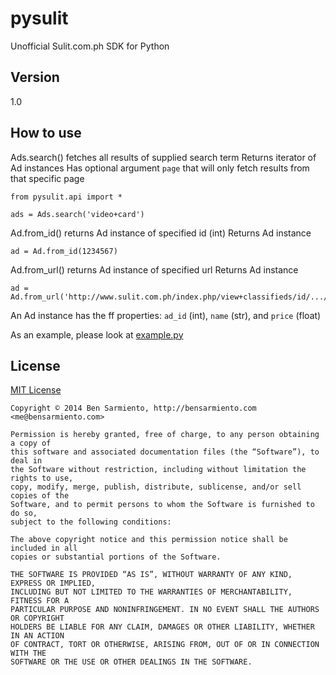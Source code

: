 # pysulit

Unofficial Sulit.com.ph SDK for Python

## Version

1.0

## How to use

Ads.search() fetches all results of supplied search term
Returns iterator of Ad instances
Has optional argument `page` that will only fetch results from that specific page
```
from pysulit.api import *

ads = Ads.search('video+card')
```

Ad.from_id() returns Ad instance of specified id (int)
Returns Ad instance

```
ad = Ad.from_id(1234567)
```

Ad.from_url() returns Ad instance of specified url
Returns Ad instance

```
ad = Ad.from_url('http://www.sulit.com.ph/index.php/view+classifieds/id/.../...')
```

An Ad instance has the ff properties: `ad_id` (int), `name` (str), and `price` (float)

As an example, please look at [example.py](https://github.com/yowmamasita/pysulit/blob/master/example.py)

## License

[MIT License](http://bensarmiento.mit-license.org/)

```
Copyright © 2014 Ben Sarmiento, http://bensarmiento.com <me@bensarmiento.com>

Permission is hereby granted, free of charge, to any person obtaining a copy of
this software and associated documentation files (the “Software”), to deal in
the Software without restriction, including without limitation the rights to use,
copy, modify, merge, publish, distribute, sublicense, and/or sell copies of the
Software, and to permit persons to whom the Software is furnished to do so,
subject to the following conditions:

The above copyright notice and this permission notice shall be included in all
copies or substantial portions of the Software.

THE SOFTWARE IS PROVIDED “AS IS”, WITHOUT WARRANTY OF ANY KIND, EXPRESS OR IMPLIED,
INCLUDING BUT NOT LIMITED TO THE WARRANTIES OF MERCHANTABILITY, FITNESS FOR A
PARTICULAR PURPOSE AND NONINFRINGEMENT. IN NO EVENT SHALL THE AUTHORS OR COPYRIGHT
HOLDERS BE LIABLE FOR ANY CLAIM, DAMAGES OR OTHER LIABILITY, WHETHER IN AN ACTION
OF CONTRACT, TORT OR OTHERWISE, ARISING FROM, OUT OF OR IN CONNECTION WITH THE
SOFTWARE OR THE USE OR OTHER DEALINGS IN THE SOFTWARE.
```

